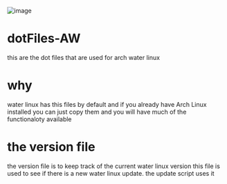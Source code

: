 ![image](https://user-images.githubusercontent.com/59902976/186181806-348f74c5-39c3-4415-be45-35dcd49daf40.png)

# dotFiles-AW
this are the dot files that are used for arch water linux

# why
water linux has this files by default and if you already have Arch Linux installed you can just copy them
and you will have much of the functionaloty available

# the version file
the version file is to keep track of the current water linux version
this file is used to see if there is a new water linux update. the update script uses it
